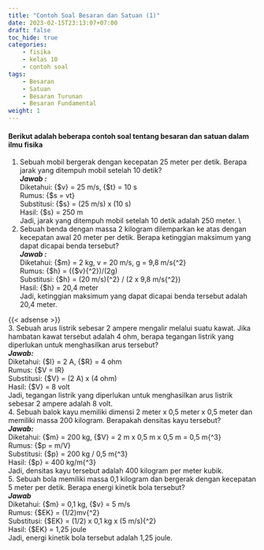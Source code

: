 ```yaml
---
title: "Contoh Soal Besaran dan Satuan (1)"
date: 2023-02-15T23:13:07+07:00
draft: false
toc_hide: true
categories:
    - fisika
    - kelas 10
    - contoh soal
tags:
    - Besaran
    - Satuan
    - Besaran Turunan
    - Besaran Fundamental
weight: 1
---
```

#### Berikut adalah beberapa contoh soal tentang besaran dan satuan dalam ilmu fisika

1. Sebuah mobil bergerak dengan kecepatan 25 meter per detik. Berapa jarak yang ditempuh mobil setelah 10 detik?\
***Jawab :***\
Diketahui: {$v} = 25 m/s, {$t} = 10 s\
Rumus: {$s = vt}\
Substitusi: {$s} = (25 m/s) x (10 s)\
Hasil: {$s} = 250 m\
Jadi, jarak yang ditempuh mobil setelah 10 detik adalah 250 meter.
\
2. Sebuah benda dengan massa 2 kilogram dilemparkan ke atas dengan kecepatan awal 20 meter per detik. Berapa ketinggian maksimum yang dapat dicapai benda tersebut?\
***Jawab :***\
Diketahui: {$m} = 2 kg, v = 20 m/s, g = 9,8 m/s{^2}\
Rumus: {$h} = ({$v}{^2})/(2g)\
Substitusi: {$h} = (20 m/s){^2} / (2 x 9,8 m/s{^2})\
Hasil: {$h} = 20,4 meter\
Jadi, ketinggian maksimum yang dapat dicapai benda tersebut adalah 20,4 meter.

{{< adsense >}}
\
3. Sebuah arus listrik sebesar 2 ampere mengalir melalui suatu kawat. Jika hambatan kawat tersebut adalah 4 ohm, berapa tegangan listrik yang diperlukan untuk menghasilkan arus tersebut?\
***Jawab:***\
Diketahui: {$I} = 2 A, {$R} = 4 ohm\
Rumus: {$V = IR}\
Substitusi: {$V} = (2 A) x (4 ohm)\
Hasil: {$V} = 8 volt\
Jadi, tegangan listrik yang diperlukan untuk menghasilkan arus listrik sebesar 2 ampere adalah 8 volt.
\
4. Sebuah balok kayu memiliki dimensi 2 meter x 0,5 meter x 0,5 meter dan memiliki massa 200 kilogram. Berapakah densitas kayu tersebut?\
***Jawab:***\
Diketahui: {$m} = 200 kg, {$V} = 2 m x 0,5 m x 0,5 m = 0,5 m{^3}\
Rumus: {$p = m/V}\
Substitusi: {$p} = 200 kg / 0,5 m{^3}\
Hasil: {$p} = 400 kg/m{^3}\
Jadi, densitas kayu tersebut adalah 400 kilogram per meter kubik.
\
5. Sebuah bola memiliki massa 0,1 kilogram dan bergerak dengan kecepatan 5 meter per detik. Berapa energi kinetik bola tersebut?\
***Jawab***\
Diketahui: {$m} = 0,1 kg, {$v} = 5 m/s\
Rumus: {$EK} = (1/2)mv{^2}\
Substitusi: {$EK} = (1/2) x 0,1 kg x (5 m/s){^2}\
Hasil: {$EK} = 1,25 joule\
Jadi, energi kinetik bola tersebut adalah 1,25 joule.
